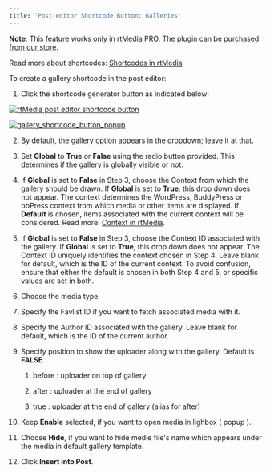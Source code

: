 ```yaml
---
title: 'Post-editor Shortcode Button: Galleries'
---
```


**Note**: This feature works only in rtMedia PRO. The plugin can be [purchased from our store](https://rtcamp.com/store/rtmedia-pro/).


Read more about shortcodes: [Shortcodes in rtMedia](/rtmedia/features/shortcodes/)

To create a gallery shortcode in the post editor:


1. Click the shortcode generator button as indicated below:

[![rtMedia post editor shortcode button](https://rtcamp.com/wp-content/uploads/2013/11/image17.png)](https://rtcamp.com/wp-content/uploads/2013/11/image17.png)

[![gallery_shortcode_button_popup](https://cloud.githubusercontent.com/assets/7771963/7118275/aad53c14-e21b-11e4-8e8e-5e62cf3ffe27.png)](https://cloud.githubusercontent.com/assets/7771963/7118275/aad53c14-e21b-11e4-8e8e-5e62cf3ffe27.png)

    
2. By default, the gallery option appears in the dropdown; leave it at that.

	
3. Set **Global** to **True** or **False** using the radio button provided. This determines if the gallery is globally visible or not.

	
4. If **Global** is set to **False** in Step 3, choose the Context from which the gallery should be drawn. 
   If **Global** is set to **True**, this drop down does not appear. The context determines the WordPress, BuddyPress or bbPress context from which media or other items are displayed. 
   If **Default** is chosen, items associated with the current context will be considered. Read more: [Context in rtMedia](/rtmedia/developer/context/).

	
5. If **Global** is set to **False** in Step 3, choose the Context ID associated with the gallery. If **Global** is set to **True**, this drop down does not appear. The Context ID uniquely identifies the context chosen in Step 4. Leave blank for default, which is the ID of the current context.
To avoid confusion, ensure that either the default is chosen in both Step 4 and 5, or specific values are set in both.

	
6. Choose the media type.

7. Specify the Favlist ID if you want to fetch associated media with it.

8. Specify the Author ID associated with the gallery. Leave blank for default, which is the ID of the current author.
	
9. Specify position to show the uploader along with the gallery. Default is **FALSE**.
	
	1. before : uploader on top of gallery
	
	2. after : uploader at the end of gallery
	
	3. true : uploader at the end of gallery (alias for after)

10. Keep **Enable** selected, if you want to open media in lighbox ( popup ).

11. Choose **Hide**, if you want to hide medie file's name which appears under the media in default gallery template. 
	
12. Click **Insert into Post**.

  

